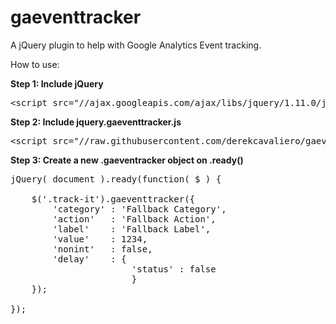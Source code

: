gaeventtracker
==============

A jQuery plugin to help with Google Analytics Event tracking.

How to use:

<strong>Step 1: Include jQuery</strong>

<pre>
&lt;script src="//ajax.googleapis.com/ajax/libs/jquery/1.11.0/jquery.min.js"&gt;&lt;/script&gt;
</pre>

<strong>Step 2: Include jquery.gaeventtracker.js</strong>

<pre>
&lt;script src="//raw.githubusercontent.com/derekcavaliero/gaeventtracker/master/jquery.gaeventtracker.js"&gt;&lt;/script&gt;
</pre>

<strong>Step 3: Create a new .gaeventracker object on .ready()</strong>

<pre>
jQuery( document ).ready(function( $ ) {

	$('.track-it').gaeventtracker({
  		'category' : 'Fallback Category',
  		'action'   : 'Fallback Action',
  		'label'    : 'Fallback Label',
  		'value'    : 1234,
  		'nonint'   : false,
  		'delay'    : {
  		               'status' : false
		               }
	});	
	
});
</pre>
